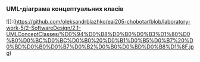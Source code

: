 ### UML-діаграма концептуальних класів

![]:(https://github.com/oleksandrblazhko/eai205-chobotar/blob/laboratory-work-5/2-SoftwareDesign/2.1-UMLConceptClasses/%D0%94%D0%B8%D0%B0%D0%B3%D1%80%D0%B0%D0%BC%D0%BC%D0%B0%20%D0%B1%D0%B5%D0%B7%20%D0%BD%D0%B0%D0%B7%D0%B2%D0%B0%D0%BD%D0%B8%D1%8F.jpg)
